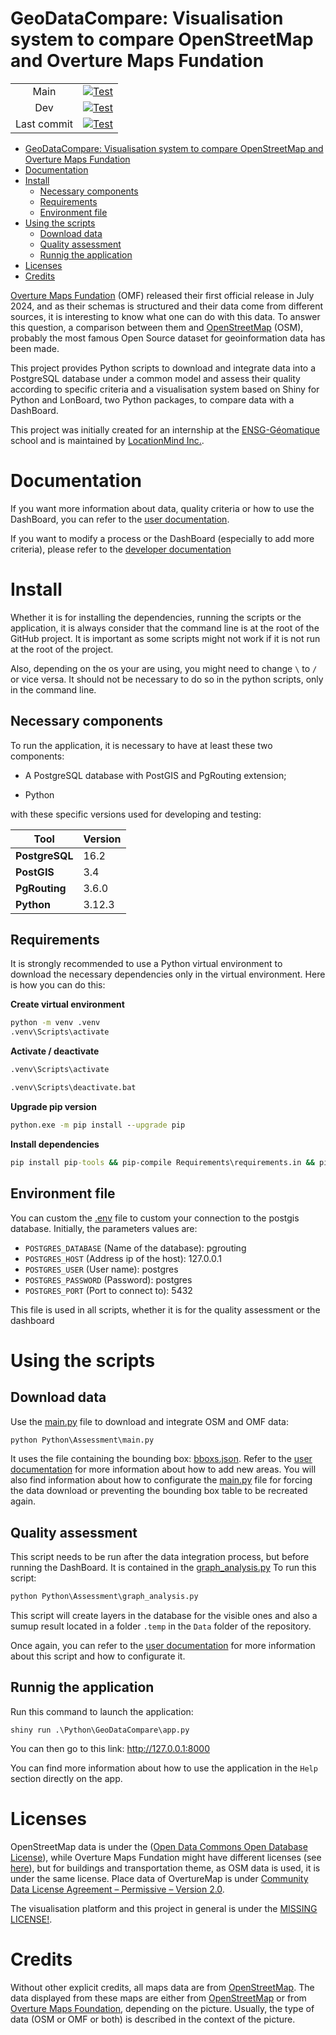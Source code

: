 # GeoDataCompare: Visualisation system to compare OpenStreetMap and Overture Maps Fundation

|   |   |
|:---:|:---:|
| Main  | [![Test](https://github.com/LocationMind/OSM_Overture_Works/actions/workflows/action.yml/badge.svg?branch=main)](https://github.com/LocationMind/OSM_Overture_Works/actions/workflows/action.yml?query=branch%3Amain)  |
| Dev  | [![Test](https://github.com/LocationMind/OSM_Overture_Works/actions/workflows/action.yml/badge.svg?branch=dev)](https://github.com/LocationMind/OSM_Overture_Works/actions/workflows/action.yml?query=branch%3Adev)  |
| Last commit | [![Test](https://github.com/LocationMind/OSM_Overture_Works/actions/workflows/action.yml/badge.svg)](https://github.com/LocationMind/OSM_Overture_Works/actions/workflows/action.yml) |

- [GeoDataCompare: Visualisation system to compare OpenStreetMap and Overture Maps Fundation](#geodatacompare-visualisation-system-to-compare-openstreetmap-and-overture-maps-fundation)
- [Documentation](#documentation)
- [Install](#install)
  - [Necessary components](#necessary-components)
  - [Requirements](#requirements)
  - [Environment file](#environment-file)
- [Using the scripts](#using-the-scripts)
  - [Download data](#download-data)
  - [Quality assessment](#quality-assessment)
  - [Runnig the application](#runnig-the-application)
- [Licenses](#licenses)
- [Credits](#credits)

[Overture Maps Fundation](https://overturemaps.org/) (OMF) released their first official release in July 2024, and as their schemas is structured and their data come from different sources, it is interesting to know what one can do with this data.
To answer this question, a comparison between them and [OpenStreetMap](https://www.openstreetmap.org/) (OSM), probably the most famous Open Source dataset for geoinformation data has been made.

This project provides Python scripts to download and integrate data into a PostgreSQL database under a common model and assess their quality according to specific criteria and a visualisation system based on Shiny for Python and LonBoard, two Python packages, to compare data with a DashBoard.

This project was initially created for an internship at the [ENSG-Géomatique](https://ensg.eu/fr) school and is maintained by [LocationMind Inc.](https://locationmind.com/).

# Documentation

If you want more information about data, quality criteria or how to use the DashBoard, you can refer to the [user documentation](./Documentation/user-doc.md).

If you want to modify a process or the DashBoard (especially to add more criteria), please refer to the [developer documentation](./Documentation/dev-doc.md)

# Install

Whether it is for installing the dependencies, running the scripts or the application, it is always consider that the command line is at the root of the GitHub project.
It is important as some scripts might not work if it is not run at the root of the project.

Also, depending on the os your are using, you might need to change `\` to `/` or vice versa.
It should not be necessary to do so in the python scripts, only in the command line.

## Necessary components

To run the application, it is necessary to have at least these two components:

- A PostgreSQL database with PostGIS and PgRouting extension;

- Python

with these specific versions used for developing and testing:

| **Tool** | Version |
| --- | --- |
| **PostgreSQL** | 16.2 |
| **PostGIS** | 3.4 |
| **PgRouting** | 3.6.0 |
| **Python** | 3.12.3 |

## Requirements

It is strongly recommended to use a Python virtual environment to download the necessary dependencies only in the virtual environment.
Here is how you can do this:

**Create virtual environment**
```cmd
python -m venv .venv
.venv\Scripts\activate
```

**Activate / deactivate**

```cmd
.venv\Scripts\activate

.venv\Scripts\deactivate.bat
```

**Upgrade pip version**
```cmd
python.exe -m pip install --upgrade pip
```

**Install dependencies**

```cmd
pip install pip-tools && pip-compile Requirements\requirements.in && pip install -r Requirements\requirements.txt
```

## Environment file

You can custom the [.env](./.env) file to custom your connection to the postgis database.
Initially, the parameters values are:

- `POSTGRES_DATABASE` (Name of the database): pgrouting
- `POSTGRES_HOST` (Address ip of the host): 127.0.0.1
- `POSTGRES_USER` (User name): postgres
- `POSTGRES_PASSWORD` (Password): postgres
- `POSTGRES_PORT` (Port to connect to): 5432

This file is used in all scripts, whether it is for the quality assessment or the dashboard

# Using the scripts

## Download data

Use the [main.py](Python\Assessment\main.py) file to download and integrate OSM and OMF data:

```cmd
python Python\Assessment\main.py
```

It uses the file containing the bounding box: [bboxs.json](./Data/bboxs.json).
Refer to the [user documentation](./Documentation/user-doc.md#adding-areas) for more information about how to add new areas.
You will also find information about how to configurate the [main.py](Python\Assessment\main.py) file for forcing the data download or preventing the bounding box table to be recreated again.

## Quality assessment

This script needs to be run after the data integration process, but before running the DashBoard.
It is contained in the [graph_analysis.py](./Python/Assessment/graph_analysis.py)
To run this script:

```cmd
python Python\Assessment\graph_analysis.py
```

This script will create layers in the database for the visible ones and also a sumup result located in a folder `.temp` in the `Data` folder of the repository.

Once again, you can refer to the [user documentation](./Documentation/user-doc.md#quality-assessment-criteria) for more information about this script and how to configurate it.

## Runnig the application

Run this command to launch the application:

```
shiny run .\Python\GeoDataCompare\app.py
```

You can then go to this link: http://127.0.0.1:8000

You can find more information about how to use the application in the `Help` section directly on the app.

# Licenses

OpenStreetMap data is under the ([Open Data Commons Open Database License](https://opendatacommons.org/licenses/odbl/)), while Overture Maps Fundation might have different licenses (see [here](https://docs.overturemaps.org/attribution/)), but for buildings and transportation theme, as OSM data is used, it is under the same license.
Place data of OvertureMap is under [Community Data License Agreement – Permissive – Version 2.0](https://cdla.dev/permissive-2-0/).

The visualisation platform and this project in general is under the [MISSING LICENSE!](.License.md).

# Credits

Without other explicit credits, all maps data are from [OpenStreetMap](https://www.openstreetmap.org/copyright).
The data displayed from these maps are either from [OpenStreetMap](https://www.openstreetmap.org/copyright) or from [Overture Maps Foundation](https://docs.overturemaps.org/attribution/), depending on the picture.
Usually, the type of data (OSM or OMF or both) is described in the context of the picture.